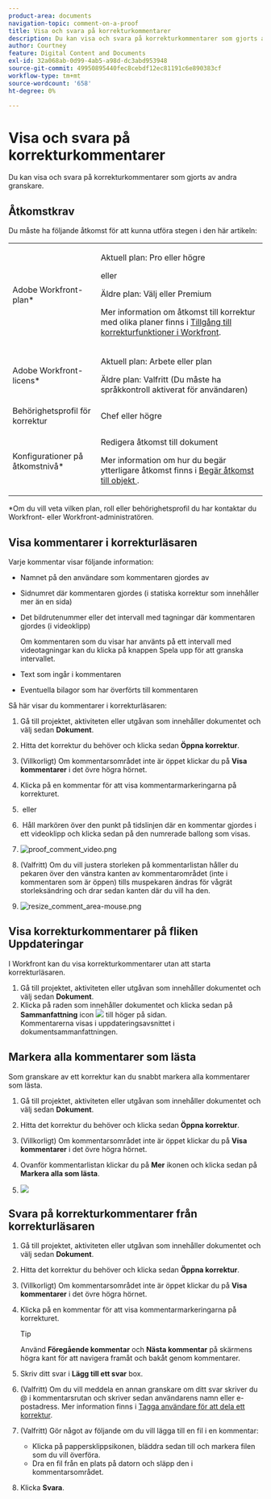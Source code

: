 ```yaml
---
product-area: documents
navigation-topic: comment-on-a-proof
title: Visa och svara på korrekturkommentarer
description: Du kan visa och svara på korrekturkommentarer som gjorts av andra granskare.
author: Courtney
feature: Digital Content and Documents
exl-id: 32a068ab-0d99-4ab5-a98d-dc3abd953948
source-git-commit: 49950895440fec8cebdf12ec81191c6e890383cf
workflow-type: tm+mt
source-wordcount: '658'
ht-degree: 0%

---
```


# Visa och svara på korrekturkommentarer

Du kan visa och svara på korrekturkommentarer som gjorts av andra granskare.

## Åtkomstkrav

Du måste ha följande åtkomst för att kunna utföra stegen i den här artikeln:

<table style="table-layout:auto"> 
 <col> 
 <col> 
 <tbody> 
  <tr> 
   <td role="rowheader">Adobe Workfront-plan*</td> 
   <td> <p>Aktuell plan: Pro eller högre</p> <p>eller</p> <p>Äldre plan: Välj eller Premium</p> <p>Mer information om åtkomst till korrektur med olika planer finns i <a href="/help/quicksilver/administration-and-setup/manage-workfront/configure-proofing/access-to-proofing-functionality.md" class="MCXref xref">Tillgång till korrekturfunktioner i Workfront</a>.</p> </td> 
  </tr> 
  <tr> 
   <td role="rowheader">Adobe Workfront-licens*</td> 
   <td> <p>Aktuell plan: Arbete eller plan</p> <p>Äldre plan: Valfritt (Du måste ha språkkontroll aktiverat för användaren)</p> </td> 
  </tr> 
  <tr> 
   <td role="rowheader">Behörighetsprofil för korrektur </td> 
   <td>Chef eller högre</td> 
  </tr> 
  <tr> 
   <td role="rowheader">Konfigurationer på åtkomstnivå*</td> 
   <td> <p>Redigera åtkomst till dokument</p> <p>Mer information om hur du begär ytterligare åtkomst finns i <a href="../../../../workfront-basics/grant-and-request-access-to-objects/request-access.md" class="MCXref xref">Begär åtkomst till objekt </a>.</p> </td> 
  </tr> 
 </tbody> 
</table>

&#42;Om du vill veta vilken plan, roll eller behörighetsprofil du har kontaktar du Workfront- eller Workfront-administratören.

## Visa kommentarer i korrekturläsaren

Varje kommentar visar följande information:

* Namnet på den användare som kommentaren gjordes av
* Sidnumret där kommentaren gjordes (i statiska korrektur som innehåller mer än en sida)
* Det bildrutenummer eller det intervall med tagningar där kommentaren gjordes (i videoklipp)

   Om kommentaren som du visar har använts på ett intervall med videotagningar kan du klicka på knappen Spela upp för att granska intervallet.

* Text som ingår i kommentaren
* Eventuella bilagor som har överförts till kommentaren

Så här visar du kommentarer i korrekturläsaren:

1. Gå till projektet, aktiviteten eller utgåvan som innehåller dokumentet och välj sedan **Dokument**.
1. Hitta det korrektur du behöver och klicka sedan **Öppna korrektur**.

1. (Villkorligt) Om kommentarsområdet inte är öppet klickar du på **Visa kommentarer** i det övre högra hörnet.
1. Klicka på en kommentar för att visa kommentarmarkeringarna på korrekturet.
1.  eller
1.  Håll markören över den punkt på tidslinjen där en kommentar gjordes i ett videoklipp och klicka sedan på den numrerade ballong som visas.
1. ![proof_comment_video.png](assets/proof-comment-video-350x190.png)

1. (Valfritt) Om du vill justera storleken på kommentarlistan håller du pekaren över den vänstra kanten av kommentarområdet (inte i kommentaren som är öppen) tills muspekaren ändras för vågrät storleksändring och drar sedan kanten där du vill ha den.
1. ![resize_comment_area-mouse.png](assets/resize-comment-area-mouse.png)

## Visa korrekturkommentarer på fliken Uppdateringar

I Workfront kan du visa korrekturkommentarer utan att starta korrekturläsaren.

1. Gå till projektet, aktiviteten eller utgåvan som innehåller dokumentet och välj sedan **Dokument**.
1. Klicka på raden som innehåller dokumentet och klicka sedan på **Sammanfattning** icon ![](assets/summary-panel-icon.png) till höger på sidan.\
   Kommentarerna visas i uppdateringsavsnittet i dokumentsammanfattningen.

## Markera alla kommentarer som lästa

Som granskare av ett korrektur kan du snabbt markera alla kommentarer som lästa.

1. Gå till projektet, aktiviteten eller utgåvan som innehåller dokumentet och välj sedan **Dokument**.
1. Hitta det korrektur du behöver och klicka sedan **Öppna korrektur**.

1. (Villkorligt) Om kommentarsområdet inte är öppet klickar du på **Visa kommentarer** i det övre högra hörnet.

1. Ovanför kommentarlistan klickar du på **Mer** ikonen och klicka sedan på **Markera alla som lästa**.

1. ![](assets/mceclip8-350x173.png)

## Svara på korrekturkommentarer från korrekturläsaren

1. Gå till projektet, aktiviteten eller utgåvan som innehåller dokumentet och välj sedan **Dokument**.
1. Hitta det korrektur du behöver och klicka sedan **Öppna korrektur**.

1. (Villkorligt) Om kommentarsområdet inte är öppet klickar du på **Visa kommentarer** i det övre högra hörnet.
1. Klicka på en kommentar för att visa kommentarmarkeringarna på korrekturet.

   >[!TIP]
   >
   >Använd **Föregående kommentar** och **Nästa kommentar** på skärmens högra kant för att navigera framåt och bakåt genom kommentarer.

1. Skriv ditt svar i **Lägg till ett svar** box.
1. (Valfritt) Om du vill meddela en annan granskare om ditt svar skriver du @ i kommentarsrutan och skriver sedan användarens namn eller e-postadress. Mer information finns i [Tagga användare för att dela ett korrektur](../../../../review-and-approve-work/proofing/reviewing-proofs-within-workfront/comment-on-a-proof/tag-users-to-share-proof.md).
1. (Valfritt) Gör något av följande om du vill lägga till en fil i en kommentar:

   * Klicka på pappersklippsikonen, bläddra sedan till och markera filen som du vill överföra.
   * Dra en fil från en plats på datorn och släpp den i kommentarsområdet.

1. Klicka **Svara**.
